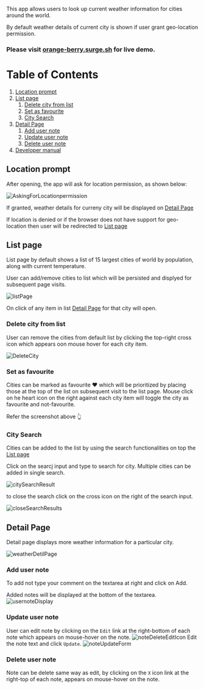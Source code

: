This app allows users to look up current weather information for cities around the world.

By default weather details of current city is shown if user grant geo-location permission.

### Please visit <a href="https://orange-berry.surge.sh" target="__blank">orange-berry.surge.sh</a> for live demo.

# Table of Contents
1. [Location prompt](#Location-prompt)
2. [List page](#List-page)
    1. [Delete city from list](#Delete-city-from-list)
    2. [Set as favourite](#Set-as-favourite)
    3. [City Search](#City-Search)
3. [Detail Page](#Detail-Page)
    1. [Add user note](#Add-user-note)
    2. [Update user note](#Update-user-note)
    3. [Delete user note](#Delete-user-note)
4. [Developer manual](/doc/developerManual.md)

## Location prompt
After opening, the app will ask for location permission, as shown below:

![AskingForLocationpermission](/doc/images/AskingForLocationpermission.png)

If granted, weather details for curreny city will be displayed on [Detail Page](#Detail-Page)

If location is denied or if the browser does not have support for geo-location then user will be redirected to [List page](#List-page)

## List page
List page by default shows a list of 15 largest cities of world by population, along with current temperature.

User can add/remove cities to list which will be persisted and displyed for subsequent page visits.

![listPage](/doc/images/listPage.png)


On click of any item in list [Detail Page](#Detail-Page) for that city will open.

### Delete city from list
User can remove the cities from default list by clicking the top-right cross icon which appears oon mouse hover for each city item.

![DeleteCity](/doc/images/DeleteCity.png)


### Set as favourite
Cities can be marked as favourite ❤️ which will be prioritized by placing those at the top of the list on subsequent visit to the list page.
Mouse click on he heart icon on the right against each city item will toggle the city as favourite and not-favourite.

Refer the screenshot above 👆


### City Search
Cities can be added to the list by using the search functionalities on top the [List page](#List-page)

Click on the searcj input and type to search for city. Multiple cities can be added in single search.

![citySearchResult](/doc/images/citySearch.png)

to close the search click on the cross icon on the right of the search input.

![closeSearchResults](/doc/images/closeSearchResults.png)


## Detail Page
Detail page displays more weather information for a particular city.

![weatherDetilPage](/doc/images/weatherDetilPage.png)

### Add user note
To add not type your comment on the textarea at right and click on Add.

Added notes will be displayed at the bottom of the textarea.
![usernoteDisplay](/doc/images/usernoteDisplay.png)

### Update user note
User can edit note by clicking on the `Edit` link at the right-bottom of each note which appears on mouse-hover on the note.
![noteDeleteEditIcon](/doc/images/noteDeleteEditIcon.png)
Edit the note text and click `Update`.
![noteUpdateForm](/doc/images/noteUpdateForm.png)

### Delete user note
Note can be delete same way as edit, by clicking on the `X` icon link at the right-top of each note, appears on mouse-hover on the note.





